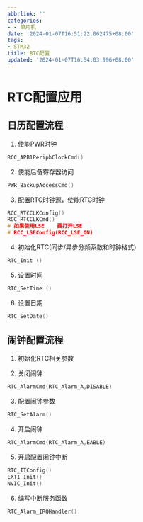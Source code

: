 ```yaml
---
abbrlink: ''
categories:
- - 单片机
date: '2024-01-07T16:51:22.062475+08:00'
tags:
- STM32
title: RTC配置
updated: '2024-01-07T16:54:03.996+08:00'
---
```

# RTC配置应用

## 日历配置流程

1. 使能PWR时钟

```c
RCC_APB1PeriphClockCmd()
```

2. 使能后备寄存器访问

```c
PWR_BackupAccessCmd()
```

3. 配置RTC时钟源，使能RTC时钟

```c
RCC_RTCCLKConfig()
RCC_RTCCLKCmd()
# 如果使用LSE    要打开LSE
# RCC_LSEConfig(RCC_LSE_ON)
```

4. 初始化RTC(同步/异步分频系数和时钟格式)

```c
RTC_Init ()
```
5. 设置时间

```c
RTC_SetTime ()
```

6. 设置日期

```c
RTC_SetDate()
```

## 闹钟配置流程

1. 初始化RTC相关参数

2. 关闭闹钟

```c
RTC_AlarmCmd(RTC_Alarm_A,DISABLE)
```

3. 配置闹钟参数

```c
RTC_SetAlarm()
```

4. 开启闹钟

```c
RTC_AlarmCmd(RTC_Alarm_A,EABLE)
```

5. 开启配置闹钟中断

```c
RTC_ITConfig()
EXTI_Init()
NVIC_Init()
```

6. 编写中断服务函数

```c
RTC_Alarm_IRQHandler()
```





